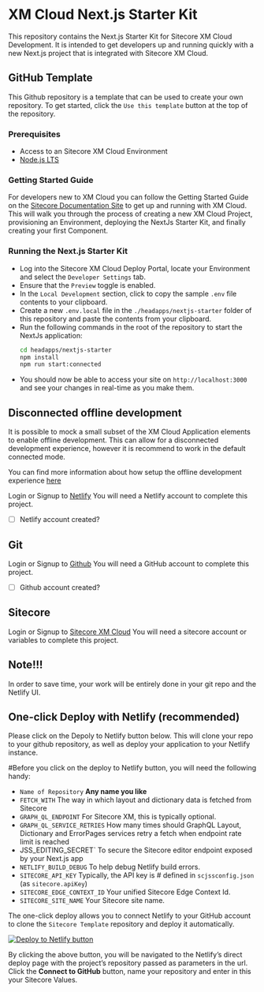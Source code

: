 # XM Cloud Next.js Starter Kit
This repository contains the Next.js Starter Kit for Sitecore XM Cloud Development. It is intended to get developers up and running quickly with a new Next.js project that is integrated with Sitecore XM Cloud.

## GitHub Template
This Github repository is a template that can be used to create your own repository. To get started, click the `Use this template` button at the top of the repository. 

### Prerequisites
- Access to an Sitecore XM Cloud Environment
- [Node.js LTS](https://nodejs.org/en/)

### Getting Started Guide
For developers new to XM Cloud you can follow the Getting Started Guide on the [Sitecore Documentation Site](https://doc.sitecore.com/xmc) to get up and running with XM Cloud. This will walk you through the process of creating a new XM Cloud Project, provisioning an Environment, deploying the NextJs Starter Kit, and finally creating your first Component.

### Running the Next.js Starter Kit
- Log into the Sitecore XM Cloud Deploy Portal, locate your Environment and select the `Developer Settings` tab.
- Ensure that the `Preview` toggle is enabled.
- In the `Local Development` section, click to copy the sample `.env` file contents to your clipboard.
- Create a new `.env.local` file in the `./headapps/nextjs-starter` folder of this repository and paste the contents from your clipboard.
- Run the following commands in the root of the repository to start the NextJs application:
    ```bash
    cd headapps/nextjs-starter
    npm install
    npm run start:connected
    ```
- You should now be able to access your site on `http://localhost:3000` and see your changes in real-time as you make them.

## Disconnected offline development
It is possible to mock a small subset of the XM Cloud Application elements to enable offline development. This can allow for a disconnected development experience, however it is recommend to work in the default connected mode.

You can find more information about how setup the offline development experience [here](./local-containers/README.md)


Login or Signup to [Netlify](https://app.netlify.com)
You will need a Netlify account to complete this project. 
- [ ] Netlify account created? 

## Git

Login or Signup to [Github](https://github.com/signup?source=login)
You will need a GitHub account to complete this project. 
- [ ] Github account created? 

## Sitecore

Login or Signup to [Sitecore XM Cloud](https://portal.sitecorecloud.io/.)
You will need a sitecore account or variables to complete this project. 


## Note!!!
In order to save time, your work will be entirely done in your git repo and the Netlify UI. 

## One-click Deploy with Netlify (recommended)

Please click on the Depoly to Netlify button below. This will clone your repo to your github repository, as well as deploy your application to your Netlify instance. 

#Before you click on the deploy to Netlify button, you will need the following handy:

- `Name of Repository` **Any name you like** 
- `FETCH_WITH` The way in which layout and dictionary data is fetched from Sitecore
- `GRAPH_QL_ENDPOINT` For Sitecore XM, this is typically optional.
- `GRAPH_QL_SERVICE_RETRIES` How many times should GraphQL Layout, Dictionary and ErrorPages services retry a fetch when endpoint rate limit is reached
- JSS_EDITING_SECRET` To secure the Sitecore editor endpoint exposed by your Next.js app
- `NETLIFY_BUILD_DEBUG` To help debug Netlify build errors. 
- `SITECORE_API_KEY` Typically, the API key is # defined in `scjssconfig.json` (as `sitecore.apiKey`)
- `SITECORE_EDGE_CONTEXT_ID` Your unified Sitecore Edge Context Id.
- `SITECORE_SITE_NAME` Your Sitecore site name.

The one-click deploy allows you to connect Netlify to your GitHub account to clone the `Sitecore Template` repository and deploy it automatically.

[![Deploy to Netlify button](https://www.netlify.com/img/deploy/button.svg)](https://app.netlify.com/start/deploy?repository=https://github.com/SeanMcTernan/sitecore-netlify-1click)

By clicking the above button, you will be navigated to the Netlify’s direct deploy page with the project’s repository passed as parameters in the url. Click the **Connect to GitHub** button, name your repository and enter in this your Sitecore Values. 
